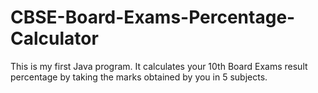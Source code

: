 # CBSE-Board-Exams-Percentage-Calculator
This is my first Java program. It calculates your 10th Board Exams result percentage by taking the marks obtained by you in 5 subjects. 
